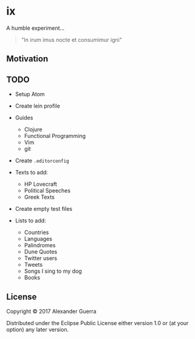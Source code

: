# ix

A humble experiment...

> "In irum imus nocte et consumimur igni"

## Motivation

## TODO

- Setup Atom
- Create lein profile
- Guides

  - Clojure
  - Functional Programming
  - Vim
  - git

- Create `.editorconfig`

- Texts to add:

  - HP Lovecraft
  - Political Speeches
  - Greek Texts

- Create empty test files

- Lists to add:

  - Countries
  - Languages
  - Palindromes
  - Dune Quotes
  - Twitter users
  - Tweets
  - Songs I sing to my dog
  - Books

## License

Copyright © 2017 Alexander Guerra

Distributed under the Eclipse Public License either version 1.0 or (at your option) any later version.

